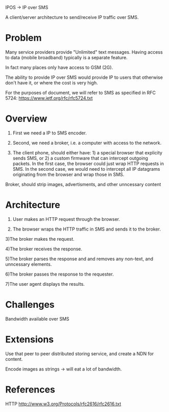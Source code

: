 IPOS -> IP over SMS 

A client/server architecture to send/receive IP traffic 
over SMS.

Problem
=======
Many service providers provide "Unlimited" text messages.
Having access to data (mobile broadband) typically is a separate
feature.

In fact many places only have access to GSM (2G).

The ability to provide IP over SMS would provide IP to users
that otherwise don't have it, or where the cost is very high.

For the purposes of document, we will refer to SMS as 
specified in RFC 5724:
https://www.ietf.org/rfc/rfc5724.txt


Overview
========

1) First we need a IP to SMS encoder.

2) Second, we need a broker, i.e. a 
computer with access to the network.

3) The client phone, should either have: 1) a special 
browser that explicity sends SMS, or 2) a custom
firmware that can intercept outgoing packets.
In the first case, the browser could just wrap HTTP requests
in SMS. In the second case, we would need to intercept
all IP datagrams originating from the browser and wrap 
those in SMS.


Broker, should strip images, advertisments, and other
unncessary content

Architecture
============
1) User makes an HTTP request through the browser. 

2) The browser wraps the HTTP traffic in SMS and 
sends it to the broker.

3)The broker makes the request.

4)The broker receives the response.

5)The broker parses the response and and removes 
any non-text, and unncessary elements.

6)The broker passes the response to the requester.

7)The user agent displays the results.

Challenges
==========
Bandwidth available over SMS

Extensions
===========
Use that peer to peer distributed storing service, 
and create a NDN for content. 

Encode images as strings -> will eat a lot of bandwidth.

References
==========
HTTP
    http://www.w3.org/Protocols/rfc2616/rfc2616.txt
